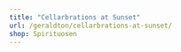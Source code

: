 ```yaml
---
title: "Cellarbrations at Sunset"
url: /geraldton/cellarbrations-at-sunset/
shop: Spirituosen
---
```


